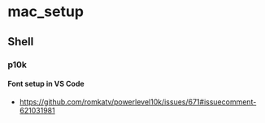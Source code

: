 # mac_setup

## Shell

### p10k

#### Font setup in VS Code

* https://github.com/romkatv/powerlevel10k/issues/671#issuecomment-621031981
